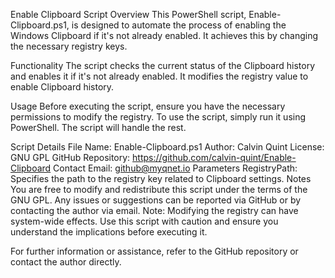 Enable Clipboard Script
Overview
This PowerShell script, Enable-Clipboard.ps1, is designed to automate the process of enabling the Windows Clipboard if it's not already enabled. It achieves this by changing the necessary registry keys.

Functionality
The script checks the current status of the Clipboard history and enables it if it's not already enabled. It modifies the registry value to enable Clipboard history.

Usage
Before executing the script, ensure you have the necessary permissions to modify the registry. To use the script, simply run it using PowerShell. The script will handle the rest.

Script Details
File Name: Enable-Clipboard.ps1
Author: Calvin Quint
License: GNU GPL
GitHub Repository: https://github.com/calvin-quint/Enable-Clipboard
Contact Email: github@myqnet.io
Parameters
RegistryPath: Specifies the path to the registry key related to Clipboard settings.
Notes
You are free to modify and redistribute this script under the terms of the GNU GPL.
Any issues or suggestions can be reported via GitHub or by contacting the author via email.
Note: Modifying the registry can have system-wide effects. Use this script with caution and ensure you understand the implications before executing it.

For further information or assistance, refer to the GitHub repository or contact the author directly.
